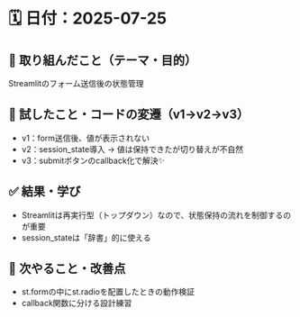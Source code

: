# 🗓 日付：2025-07-25
## 🎯 取り組んだこと（テーマ・目的）
Streamlitのフォーム送信後の状態管理

## 🧪 試したこと・コードの変遷（v1→v2→v3）
- v1：form送信後、値が表示されない
- v2：session_state導入 → 値は保持できたが切り替えが不自然
- v3：submitボタンのcallback化で解決✨

## ✅ 結果・学び
- Streamlitは再実行型（トップダウン）なので、状態保持の流れを制御するのが重要
- session_stateは「辞書」的に使える

## 📝 次やること・改善点
- st.formの中にst.radioを配置したときの動作検証
- callback関数に分ける設計練習
